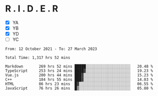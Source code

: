 # R . I . D . E . R

- [x] YA
- [x] YB
- [x] YD
- [ ] YC

<!--START_SECTION:waka-->

```text
From: 12 October 2021 - To: 27 March 2023

Total Time: 1,317 hrs 52 mins

Markdown       269 hrs 52 mins █████░░░░░░░░░░░░░░░░░░░░   20.48 %
TypeScript     253 hrs 24 mins ████▓░░░░░░░░░░░░░░░░░░░░   19.23 %
Vue.js         200 hrs 44 mins ███▓░░░░░░░░░░░░░░░░░░░░░   15.23 %
C++            184 hrs 55 mins ███▓░░░░░░░░░░░░░░░░░░░░░   14.03 %
HTML           86 hrs 23 mins  █▓░░░░░░░░░░░░░░░░░░░░░░░   06.55 %
JavaScript     76 hrs 26 mins  █▒░░░░░░░░░░░░░░░░░░░░░░░   05.80 %
```

<!--END_SECTION:waka-->
